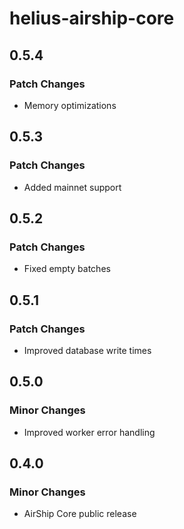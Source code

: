 # helius-airship-core

## 0.5.4

### Patch Changes

- Memory optimizations

## 0.5.3

### Patch Changes

- Added mainnet support

## 0.5.2

### Patch Changes

- Fixed empty batches

## 0.5.1

### Patch Changes

- Improved database write times

## 0.5.0

### Minor Changes

- Improved worker error handling

## 0.4.0

### Minor Changes

- AirShip Core public release
